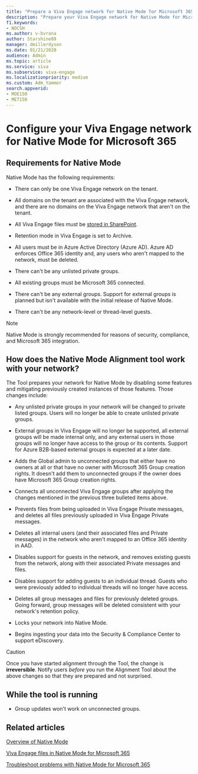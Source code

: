 ```yaml
---
title: "Prepare a Viva Engage network for Native Mode for Microsoft 365"
description: "Prepare your Viva Engage network for Native Mode for Microsoft 365."
f1.keywords:
- NOCSH
ms.author: v-bvrana
author: Starshine89
manager: dmillerdyson
ms.date: 01/21/2020
audience: Admin
ms.topic: article
ms.service: viva
ms.subservice: viva-engage
ms.localizationpriority: medium
ms.custom: Adm_Yammer
search.appverid: 
- MOE150
- MET150
---
```


# Configure your Viva Engage network for Native Mode for Microsoft 365

## Requirements for Native Mode

Native Mode has the following requirements:

- There can only be one Viva Engage network on the tenant.

- All domains on the tenant are associated with the Viva Engage network, and there are no domains on the Viva Engage network that aren't on the tenant.

- All Viva Engage files must be [stored in SharePoint](https://go.microsoft.com/fwlink/?linkid=2111253).

- Retention mode in Viva Engage is set to Archive. 

- All users must be in Azure Active Directory (Azure AD). Azure AD enforces Office 365 identity and, any users who aren't mapped to the network, must be deleted.

- There can't be any unlisted private groups.

- All existing groups must be Microsoft 365 connected.

- There can't be any external groups. Support for external groups is planned but isn't available with the initial release of Native Mode.

- There can't be any network-level or thread-level guests.

 > [!NOTE]
> Native Mode is strongly recommended for reasons of security, compliance, and Microsoft 365 integration.

## How does the Native Mode Alignment tool work with your network?

The Tool prepares your network for Native Mode by disabling some features and mitigating previously created instances of those features. Those changes include:

- Any unlisted private groups in your network will be changed to private listed groups. Users will no longer be able to create unlisted private groups.

- External groups in Viva Engage will no longer be supported, all external groups will be made internal only, and any external users in those groups will no longer have access to the group or its contents. Support for Azure B2B-based external groups is expected at a later date.

- Adds the Global admin to unconnected groups that either have no owners at all or that have no owner with Microsoft 365 Group creation rights. It doesn't add them to unconnected groups if the owner does have Microsoft 365 Group creation rights.

- Connects all unconnected Viva Engage groups after applying the changes mentioned in the previous three bulleted items above.

- Prevents files from being uploaded in Viva Engage Private messages, and deletes all files previously uploaded in Viva Engage Private messages.

- Deletes all internal users (and their associated files and Private messages) in the network who aren't mapped to an Office 365 identity in AAD.

- Disables support for guests in the network, and removes existing guests from the network, along with their associated Private messages and files.

- Disables support for adding guests to an individual thread. Guests who were previously added to individual threads will no longer have access.

- Deletes all group messages and files for previously deleted groups. Going forward, group messages will be deleted consistent with your network's retention policy.

- Locks your network into Native Mode.

- Begins ingesting your data into the Security & Compliance Center to support eDiscovery.

>[!CAUTION]
> Once you have started alignment through the Tool, the change is **irreversible**.
> Notify users *before* you run the Alignment Tool about the above changes so that they are prepared and not surprised.

## While the tool is running

- Group updates won't work on unconnected groups.

## Related articles

[Overview of Native Mode](overview-native-mode.md)

[Viva Engage files in Native Mode for Microsoft 365](files-in-native-mode.md)

[Troubleshoot problems with Native Mode for Microsoft 365](../troubleshoot-problems/troubleshoot-native-mode.md)
